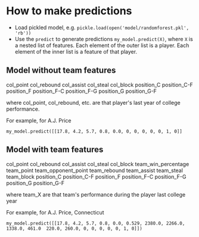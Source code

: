# How to make predictions

- Load pickled model, e.g. `pickle.load(open('model/randomforest.pkl', 'rb'))`
- Use the `predict` to generate predictions `my_model.predict(X)`, where `X` is a nested list of features. Each element of the outer list is a player. Each element of the inner list is a feature of that player.

## Model without team features

col_point 	col_rebound 	col_assist 	col_steal 	col_block 	position_C 	position_C-F 	position_F 	position_F-C 	position_F-G 	position_G 	position_G-F

where col_point, col_rebound, etc. are that player's last year of college performance.

For example, for A.J. Price

`my_model.predict([[17.8, 4.2, 5.7, 0.8, 0.0, 0, 0, 0, 0, 0, 1, 0]]`

## Model with team features

col_point 	col_rebound 	col_assist 	col_steal 	col_block 	team_win_percentage 	team_point 	team_opponent_point 	team_rebound 	team_assist 	team_steal 	team_block 	position_C 	position_C-F 	position_F 	position_F-C 	position_F-G 	position_G 	position_G-F

where team_X are that team's performance during the player last college year

For example, for A.J. Price, Connecticut

`my_model.predict([[17.8, 4.2, 5.7, 0.8, 0.0, 0.529, 2380.0, 2266.0, 1338.0, 461.0 	220.0, 260.0, 0, 0, 0, 0, 0, 1, 0]])`
